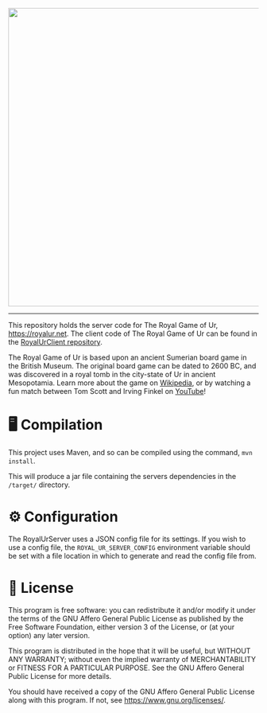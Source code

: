 <p align="center"><a href="https://royalur.net">
  <img src="https://github.com/Sothatsit/RoyalUrClient/blob/master/logo.png?raw=true" width="600">
</a></p><hr/>

This repository holds the server code for The Royal Game of Ur, https://royalur.net.
The client code of The Royal Game of Ur can be found in the
[RoyalUrClient repository](https://github.com/Sothatsit/RoyalUrClient).

The Royal Game of Ur is based upon an ancient Sumerian board game in the British Museum.
The original board game can be dated to 2600 BC, and was discovered in a royal tomb in
the city-state of Ur in ancient Mesopotamia.  Learn more about the game on
[Wikipedia](https://en.wikipedia.org/wiki/Royal_Game_of_Ur), or by watching a fun
match between Tom Scott and Irving Finkel on [YouTube](https://youtu.be/WZskjLq040I)!


# 🖥️ Compilation
This project uses Maven, and so can be compiled using the command, `mvn install`.

This will produce a jar file containing the servers
dependencies in the `/target/` directory.


# ⚙️ Configuration
The RoyalUrServer uses a JSON config file for its settings.
If you wish to use a config file, the `ROYAL_UR_SERVER_CONFIG`
environment variable should be set with a file location in which
to generate and read the config file from.


# 📝 License
This program is free software: you can redistribute it and/or modify
it under the terms of the GNU Affero General Public License as published by
the Free Software Foundation, either version 3 of the License, or
(at your option) any later version.

This program is distributed in the hope that it will be useful,
but WITHOUT ANY WARRANTY; without even the implied warranty of
MERCHANTABILITY or FITNESS FOR A PARTICULAR PURPOSE.  See the
GNU Affero General Public License for more details.

You should have received a copy of the GNU Affero General Public License
along with this program.  If not, see <https://www.gnu.org/licenses/>.
